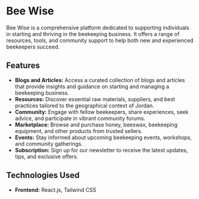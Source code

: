# Bee Wise

Bee Wise is a comprehensive platform dedicated to supporting individuals in starting and thriving in the beekeeping business. It offers a range of resources, tools, and community support to help both new and experienced beekeepers succeed.

## Features

- **Blogs and Articles:** Access a curated collection of blogs and articles that provide insights and guidance on starting and managing a beekeeping business.
- **Resources:** Discover essential raw materials, suppliers, and best practices tailored to the geographical context of Jordan.
- **Community:** Engage with fellow beekeepers, share experiences, seek advice, and participate in vibrant community forums.
- **Marketplace:** Browse and purchase honey, beeswax, beekeeping equipment, and other products from trusted sellers.
- **Events:** Stay informed about upcoming beekeeping events, workshops, and community gatherings.
- **Subscription:** Sign up for our newsletter to receive the latest updates, tips, and exclusive offers.

## Technologies Used

- **Frontend:** React.js, Tailwind CSS

